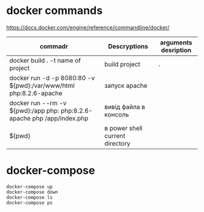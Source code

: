 # docker commands
https://docs.docker.com/engine/reference/commandline/docker/


commadr  | Descryptions | arguments desription
------------- | ------------- | -------------
docker build . -t name of project  | build project | ```.```
docker run -d -p 8080:80 -v ${pwd}:/var/www/html php:8.2.6-apache  | запуск apache
docker run --rm -v ${pwd}:/app php: php:8.2.6-apache php /app/index.php| вивід файла в консоль
${pwd} | в power shell current directory


# docker-compose

``` 
docker-compose up
docker-compose down
docker-compose ls
docker-compose ps
```


